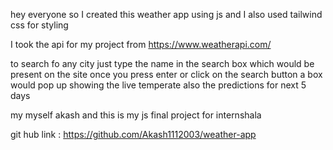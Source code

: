 hey everyone so I created this weather app using js and I also used tailwind css for styling 

I took the api for my project from https://www.weatherapi.com/


to search fo any city just type the name in the search box which would be present on the site once you press enter or click on the search button a box would pop up showing the live temperate also the predictions for next 5 days  

my myself akash and this is my js  final project for internshala 

git hub link : https://github.com/Akash1112003/weather-app
